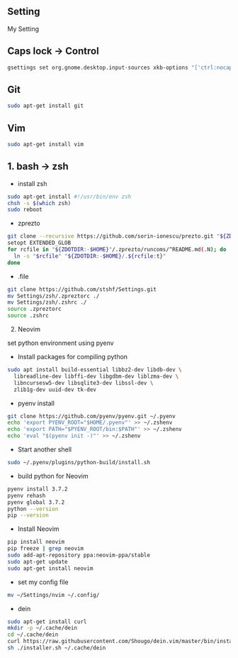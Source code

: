## Setting

My Setting

## Caps lock -> Control
```bash
gsettings set org.gnome.desktop.input-sources xkb-options "['ctrl:nocaps']"
```

## Git
```bash
sudo apt-get install git
```

## Vim
```bash
sudo apt-get install vim
```

## 1. bash -> zsh
* install zsh
```bash
sudo apt-get install #!/usr/bin/env zsh
chsh -s $(which zsh)
sudo reboot
```
* zprezto
```bash
git clone --recursive https://github.com/sorin-ionescu/prezto.git "${ZDOTDIR:-$HOME}/.zprezto"
setopt EXTENDED_GLOB
for rcfile in "${ZDOTDIR:-$HOME}"/.zprezto/runcoms/^README.md(.N); do
  ln -s "$rcfile" "${ZDOTDIR:-$HOME}/.${rcfile:t}"
done
```
* .file
```bash
git clone https://github.com/stshf/Settings.git
mv Settings/zsh/.zpreztorc ./
mv Settings/zsh/.zshrc ./
source .zpreztorc
source .zshrc
```

2. Neovim

set python environment using pyenv

* Install packages for compiling python
```bash
sudo apt install build-essential libbz2-dev libdb-dev \
  libreadline-dev libffi-dev libgdbm-dev liblzma-dev \
  libncursesw5-dev libsqlite3-dev libssl-dev \
  zlib1g-dev uuid-dev tk-dev
```

* pyenv install
```bash
git clone https://github.com/pyenv/pyenv.git ~/.pyenv
echo 'export PYENV_ROOT="$HOME/.pyenv"' >> ~/.zshenv
echo 'export PATH="$PYENV_ROOT/bin:$PATH"' >> ~/.zshenv
echo 'eval "$(pyenv init -)"' >> ~/.zshenv
```

* Start another shell
```bash
sudo ~/.pyenv/plugins/python-build/install.sh
```

* build python for Neovim
```bash
pyenv install 3.7.2
pyenv rehash
pyenv global 3.7.2
python --version
pip --version
```

* Install Neovim

```bash
pip install neovim
pip freeze | grep neovim
sudo add-apt-repository ppa:neovim-ppa/stable
sudo apt-get update
sudo apt-get install neovim
```
* set my config file
```bash
mv ~/Settings/nvim ~/.config/
```

* dein
```bash
sudo apt-get install curl
mkdir -p ~/.cache/dein
cd ~/.cache/dein
curl https://raw.githubusercontent.com/Shougo/dein.vim/master/bin/installer.sh > installer.sh
sh ./installer.sh ~/.cache/dein
```
